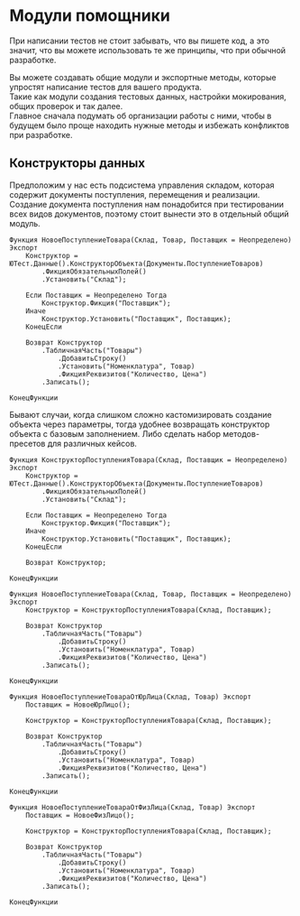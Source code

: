 # Модули помощники

При написании тестов не стоит забывать, что вы пишете код, а это значит, что вы можете использовать те же принципы, что при обычной разработке.

Вы можете создавать общие модули и экспортные методы, которые упростят написание тестов для вашего продукта.  
Такие как модули создания тестовых данных, настройки мокирования, общих проверок и так далее.  
Главное сначала подумать об организации работы с ними, чтобы в будущем было проще находить нужные методы и избежать конфликтов при разработке.

## Конструкторы данных

Предположим у нас есть подсистема управления складом, которая содержит документы поступления, перемещения и реализации.
Создание документа поступления нам понадобится при тестировании всех видов документов, поэтому стоит вынести это в отдельный общий модуль.

```bsl title="ОбщийМодуль.ТестовыеДанныеУправлениеСкладом"
Функция НовоеПоступлениеТовара(Склад, Товар, Поставщик = Неопределено) Экспорт
    Конструктор = ЮТест.Данные().КонструкторОбъекта(Документы.ПоступлениеТоваров)
        .ФикцияОбязательныхПолей()
        .Установить("Склад");

    Если Поставщик = Неопределено Тогда
        Конструктор.Фикция("Поставщик");
    Иначе
        Конструктор.Установить("Поставщик", Поставщик);
    КонецЕсли

    Возврат Конструктор
        .ТабличнаяЧасть("Товары")
            .ДобавитьСтроку()
            .Установить("Номенклатура", Товар)
            .ФикцияРеквизитов("Количество, Цена")
        .Записать();
    
КонецФункции
```

Бывают случаи, когда слишком сложно кастомизировать создание объекта через параметры, тогда удобнее возвращать конструктор объекта с базовым заполнением. Либо сделать набор методов-пресетов для различных кейсов.

```bsl title="ОбщийМодуль.ТестовыеДанныеУправлениеСкладом"
Функция КонструкторПоступленияТовара(Склад, Поставщик = Неопределено) Экспорт
    Конструктор = ЮТест.Данные().КонструкторОбъекта(Документы.ПоступлениеТоваров)
        .ФикцияОбязательныхПолей()
        .Установить("Склад");

    Если Поставщик = Неопределено Тогда
        Конструктор.Фикция("Поставщик");
    Иначе
        Конструктор.Установить("Поставщик", Поставщик);
    КонецЕсли

    Возврат Конструктор;
    
КонецФункции

Функция НовоеПоступлениеТовара(Склад, Товар, Поставщик = Неопределено) Экспорт
    Конструктор = КонструкторПоступленияТовара(Склад, Поставщик);

    Возврат Конструктор
        .ТабличнаяЧасть("Товары")
            .ДобавитьСтроку()
            .Установить("Номенклатура", Товар)
            .ФикцияРеквизитов("Количество, Цена")
        .Записать();
    
КонецФункции

Функция НовоеПоступлениеТовараОтЮрЛица(Склад, Товар) Экспорт
    Поставщик = НовоеЮрЛицо();

    Конструктор = КонструкторПоступленияТовара(Склад, Поставщик);

    Возврат Конструктор
        .ТабличнаяЧасть("Товары")
            .ДобавитьСтроку()
            .Установить("Номенклатура", Товар)
            .ФикцияРеквизитов("Количество, Цена")
        .Записать();
    
КонецФункции

Функция НовоеПоступлениеТовараОтФизЛица(Склад, Товар) Экспорт
    Поставщик = НовоеФизЛицо();

    Конструктор = КонструкторПоступленияТовара(Склад, Поставщик);

    Возврат Конструктор
        .ТабличнаяЧасть("Товары")
            .ДобавитьСтроку()
            .Установить("Номенклатура", Товар)
            .ФикцияРеквизитов("Количество, Цена")
        .Записать();
    
КонецФункции
```
